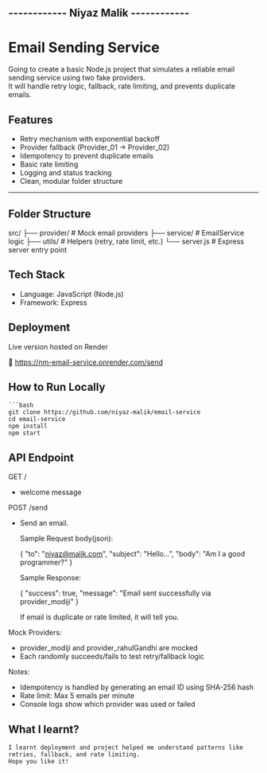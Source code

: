 ## ------------ Niyaz Malik ------------

# Email Sending Service

Going to create a basic Node.js project that simulates a reliable email sending service using two fake providers.  
It will handle retry logic, fallback, rate limiting, and prevents duplicate emails.

## Features

- Retry mechanism with exponential backoff
- Provider fallback (Provider_01 → Provider_02)
- Idempotency to prevent duplicate emails
- Basic rate limiting
- Logging and status tracking
- Clean, modular folder structure

---
## Folder Structure

src/
├── provider/ # Mock email providers
├── service/ # EmailService logic
├── utils/ # Helpers (retry, rate limit, etc.)
└── server.js # Express server entry point

## Tech Stack

- Language: JavaScript (Node.js)
- Framework: Express

## Deployment
   Live version hosted on Render

   🔗 https://nm-email-service.onrender.com/send



## How to Run Locally

    ```bash
    git clone https://github.com/niyaz-malik/email-service
    cd email-service
    npm install
    npm start

## API Endpoint

  GET /
  - welcome message

  POST /send
  - Send an email.

    Sample Request body(json): 

    {
    "to": "niyaz@malik.com",
    "subject": "Hello...",
    "body": "Am I a good programmer?"
    }

    Sample Response:

    {
    "success": true,
    "message": "Email sent successfully via provider_modiji"
    }

    If email is duplicate or rate limited, it will tell you.

  Mock Providers:
  - provider_modiji and provider_rahulGandhi are mocked
  - Each randomly succeeds/fails to test retry/fallback logic

  Notes:
  - Idempotency is handled by generating an email ID using SHA-256 hash
  - Rate limit: Max 5 emails per minute
  - Console logs show which provider was used or failed


## What I learnt?
    I learnt deployment and project helped me understand patterns like retries, fallback, and rate limiting.
    Hope you like it!
